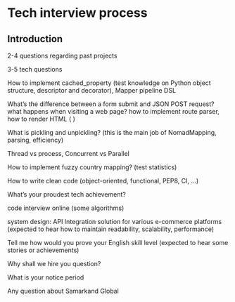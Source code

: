 # Tech interview process
## Introduction

2-4 questions regarding past projects

3-5 tech questions

How to implement cached_property (test knowledge on Python object structure, descriptor and decorator), 
Mapper pipeline 
DSL

What’s the difference between a form submit and JSON POST request? 
what happens when visiting a web page? 
how to implement route parser, how to render HTML ( )

What is pickling and unpickling? (this is the main job of NomadMapping, parsing, efficiency)

Thread vs process, Concurrent vs Parallel

How to implement fuzzy country mapping? (test statistics)

How to write clean code (object-oriented, functional, PEP8, CI, …)

What’s your proudest tech achievement? 

code interview online (some algorithms)

system design: API Integration solution for various e-commerce platforms 
(expected to hear how to  maintain readability, scalability, performance)

Tell me how would you prove your English skill level (expected to hear some stories or achievements) 

Why shall we hire you question? 

What is your notice period

Any question about Samarkand Global